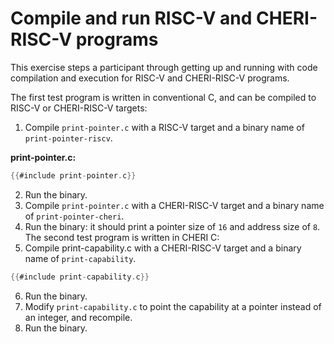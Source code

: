 # Compile and run RISC-V and CHERI-RISC-V programs

This exercise steps a participant through getting up and running with code compilation and execution for RISC-V and CHERI-RISC-V programs.

The first test program is written in conventional C, and can be compiled to RISC-V or CHERI-RISC-V targets:

1. Compile `print-pointer.c` with a RISC-V target and a binary name of `print-pointer-riscv`.

**print-pointer.c:**
```C
{{#include print-pointer.c}}
```
2. Run the binary.
3. Compile `print-pointer.c` with a CHERI-RISC-V target and a binary name of `print-pointer-cheri`.
4. Run the binary: it should print a pointer size of `16` and address size of `8`.
The second test program is written in CHERI C:
5. Compile print-capability.c with a CHERI-RISC-V target and a binary name of `print-capability`.
```C
{{#include print-capability.c}}
```
6. Run the binary.
7. Modify `print-capability.c` to point the capability at a pointer instead of an integer, and recompile.
8. Run the binary.

